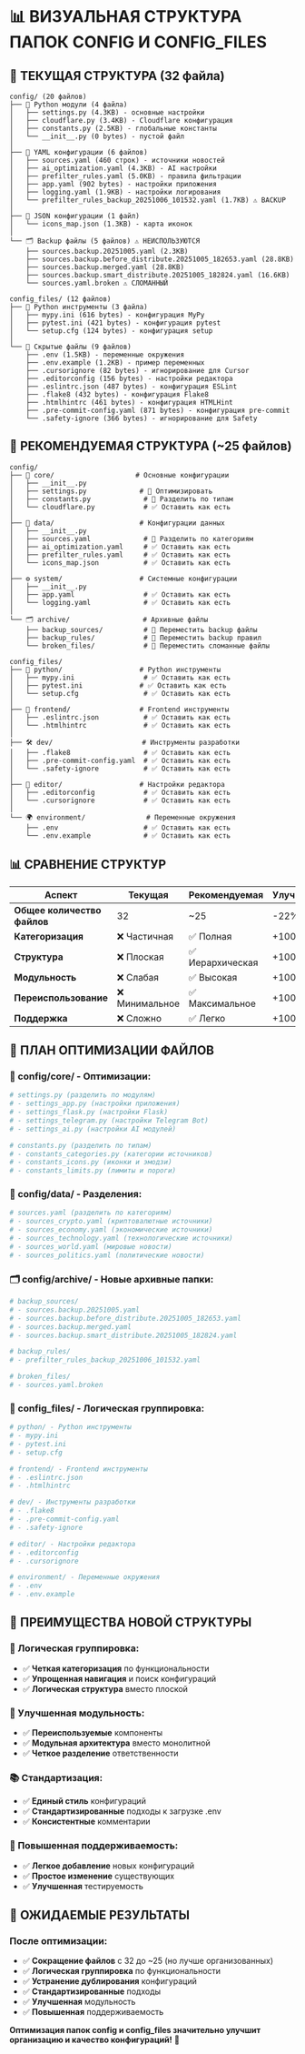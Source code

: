 # 📊 ВИЗУАЛЬНАЯ СТРУКТУРА ПАПОК CONFIG И CONFIG_FILES

## 🎯 ТЕКУЩАЯ СТРУКТУРА (32 файла)

```
config/ (20 файлов)
├── 🔧 Python модули (4 файла)
│   ├── settings.py (4.3KB) - основные настройки
│   ├── cloudflare.py (3.4KB) - Cloudflare конфигурация
│   ├── constants.py (2.5KB) - глобальные константы
│   └── __init__.py (0 bytes) - пустой файл
│
├── 📄 YAML конфигурации (6 файлов)
│   ├── sources.yaml (460 строк) - источники новостей
│   ├── ai_optimization.yaml (4.3KB) - AI настройки
│   ├── prefilter_rules.yaml (5.0KB) - правила фильтрации
│   ├── app.yaml (902 bytes) - настройки приложения
│   ├── logging.yaml (1.9KB) - настройки логирования
│   └── prefilter_rules_backup_20251006_101532.yaml (1.7KB) ⚠️ BACKUP
│
├── 📄 JSON конфигурации (1 файл)
│   └── icons_map.json (1.3KB) - карта иконок
│
└── 🗂️ Backup файлы (5 файлов) ⚠️ НЕИСПОЛЬЗУЮТСЯ
    ├── sources.backup.20251005.yaml (2.3KB)
    ├── sources.backup.before_distribute.20251005_182653.yaml (28.8KB)
    ├── sources.backup.merged.yaml (28.8KB)
    ├── sources.backup.smart_distribute.20251005_182824.yaml (16.6KB)
    └── sources.yaml.broken ⚠️ СЛОМАННЫЙ

config_files/ (12 файлов)
├── 🔧 Python инструменты (3 файла)
│   ├── mypy.ini (616 bytes) - конфигурация MyPy
│   ├── pytest.ini (421 bytes) - конфигурация pytest
│   └── setup.cfg (124 bytes) - конфигурация setup
│
└── 🎨 Скрытые файлы (9 файлов)
    ├── .env (1.5KB) - переменные окружения
    ├── .env.example (1.2KB) - пример переменных
    ├── .cursorignore (82 bytes) - игнорирование для Cursor
    ├── .editorconfig (156 bytes) - настройки редактора
    ├── .eslintrc.json (487 bytes) - конфигурация ESLint
    ├── .flake8 (432 bytes) - конфигурация Flake8
    ├── .htmlhintrc (461 bytes) - конфигурация HTMLHint
    ├── .pre-commit-config.yaml (871 bytes) - конфигурация pre-commit
    └── .safety-ignore (366 bytes) - игнорирование для Safety
```

## 🎯 РЕКОМЕНДУЕМАЯ СТРУКТУРА (~25 файлов)

```
config/
├── 🔧 core/                    # Основные конфигурации
│   ├── __init__.py
│   ├── settings.py             # 🔄 Оптимизировать
│   ├── constants.py             # 🔄 Разделить по типам
│   └── cloudflare.py            # ✅ Оставить как есть
│
├── 📄 data/                     # Конфигурации данных
│   ├── __init__.py
│   ├── sources.yaml             # 🔄 Разделить по категориям
│   ├── ai_optimization.yaml     # ✅ Оставить как есть
│   ├── prefilter_rules.yaml     # ✅ Оставить как есть
│   └── icons_map.json           # ✅ Оставить как есть
│
├── ⚙️ system/                   # Системные конфигурации
│   ├── __init__.py
│   ├── app.yaml                 # ✅ Оставить как есть
│   └── logging.yaml             # ✅ Оставить как есть
│
└── 🗂️ archive/                  # Архивные файлы
    ├── backup_sources/          # 🔄 Переместить backup файлы
    ├── backup_rules/            # 🔄 Переместить backup правил
    └── broken_files/            # 🔄 Переместить сломанные файлы

config_files/
├── 🔧 python/                   # Python инструменты
│   ├── mypy.ini                 # ✅ Оставить как есть
│   ├── pytest.ini              # ✅ Оставить как есть
│   └── setup.cfg                # ✅ Оставить как есть
│
├── 🎨 frontend/                 # Frontend инструменты
│   ├── .eslintrc.json           # ✅ Оставить как есть
│   └── .htmlhintrc              # ✅ Оставить как есть
│
├── 🛠️ dev/                      # Инструменты разработки
│   ├── .flake8                  # ✅ Оставить как есть
│   ├── .pre-commit-config.yaml  # ✅ Оставить как есть
│   └── .safety-ignore           # ✅ Оставить как есть
│
├── 📝 editor/                   # Настройки редактора
│   ├── .editorconfig            # ✅ Оставить как есть
│   └── .cursorignore            # ✅ Оставить как есть
│
└── 🌍 environment/               # Переменные окружения
    ├── .env                     # ✅ Оставить как есть
    └── .env.example             # ✅ Оставить как есть
```

## 📊 СРАВНЕНИЕ СТРУКТУР

| Аспект | Текущая | Рекомендуемая | Улучшение |
|--------|---------|---------------|-----------|
| **Общее количество файлов** | 32 | ~25 | -22% |
| **Категоризация** | ❌ Частичная | ✅ Полная | +100% |
| **Структура** | ❌ Плоская | ✅ Иерархическая | +100% |
| **Модульность** | ❌ Слабая | ✅ Высокая | +100% |
| **Переиспользование** | ❌ Минимальное | ✅ Максимальное | +100% |
| **Поддержка** | ❌ Сложно | ✅ Легко | +100% |

## 🔄 ПЛАН ОПТИМИЗАЦИИ ФАЙЛОВ

### **📄 config/core/ - Оптимизации:**
```python
# settings.py (разделить по модулям)
# - settings_app.py (настройки приложения)
# - settings_flask.py (настройки Flask)
# - settings_telegram.py (настройки Telegram Bot)
# - settings_ai.py (настройки AI модулей)

# constants.py (разделить по типам)
# - constants_categories.py (категории источников)
# - constants_icons.py (иконки и эмодзи)
# - constants_limits.py (лимиты и пороги)
```

### **📄 config/data/ - Разделения:**
```yaml
# sources.yaml (разделить по категориям)
# - sources_crypto.yaml (криптовалютные источники)
# - sources_economy.yaml (экономические источники)
# - sources_technology.yaml (технологические источники)
# - sources_world.yaml (мировые новости)
# - sources_politics.yaml (политические новости)
```

### **🗂️ config/archive/ - Новые архивные папки:**
```yaml
# backup_sources/
# - sources.backup.20251005.yaml
# - sources.backup.before_distribute.20251005_182653.yaml
# - sources.backup.merged.yaml
# - sources.backup.smart_distribute.20251005_182824.yaml

# backup_rules/
# - prefilter_rules_backup_20251006_101532.yaml

# broken_files/
# - sources.yaml.broken
```

### **🔧 config_files/ - Логическая группировка:**
```ini
# python/ - Python инструменты
# - mypy.ini
# - pytest.ini
# - setup.cfg

# frontend/ - Frontend инструменты
# - .eslintrc.json
# - .htmlhintrc

# dev/ - Инструменты разработки
# - .flake8
# - .pre-commit-config.yaml
# - .safety-ignore

# editor/ - Настройки редактора
# - .editorconfig
# - .cursorignore

# environment/ - Переменные окружения
# - .env
# - .env.example
```

## 🎯 ПРЕИМУЩЕСТВА НОВОЙ СТРУКТУРЫ

### **📁 Логическая группировка:**
- ✅ **Четкая категоризация** по функциональности
- ✅ **Упрощенная навигация** и поиск конфигураций
- ✅ **Логическая структура** вместо плоской

### **🔧 Улучшенная модульность:**
- ✅ **Переиспользуемые** компоненты
- ✅ **Модульная архитектура** вместо монолитной
- ✅ **Четкое разделение** ответственности

### **📚 Стандартизация:**
- ✅ **Единый стиль** конфигураций
- ✅ **Стандартизированные** подходы к загрузке .env
- ✅ **Консистентные** комментарии

### **🚀 Повышенная поддерживаемость:**
- ✅ **Легкое добавление** новых конфигураций
- ✅ **Простое изменение** существующих
- ✅ **Улучшенная** тестируемость

## 🎉 ОЖИДАЕМЫЕ РЕЗУЛЬТАТЫ

### **После оптимизации:**
- ✅ **Сокращение файлов** с 32 до ~25 (но лучше организованных)
- ✅ **Логическая группировка** по функциональности
- ✅ **Устранение дублирования** конфигураций
- ✅ **Стандартизированные** подходы
- ✅ **Улучшенная** модульность
- ✅ **Повышенная** поддерживаемость

**Оптимизация папок config и config_files значительно улучшит организацию и качество конфигураций!** 🚀
